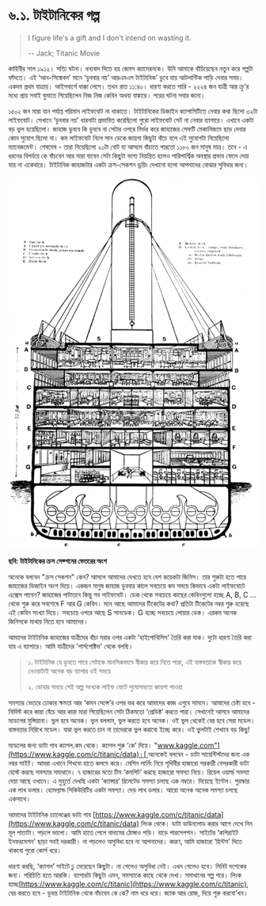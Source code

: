 # ৬.১. টাইটানিকের গল্প

> I figure life's a gift and I don't intend on wasting it.
>
> -- Jack; Titanic Movie

কাহিনীর সাল ১৯১২। সত্যি ঘটনা। ধন্যবাদ দিতে হয় জেমস ক্যামেরনকে। উনি আমাকে বাঁচিয়েছেন নতুন করে গল্পটা ফাঁদতে। এই ‘আন-সিঙ্কেবল’ মানে ‘ডুববার নয়’ আরএমএস টাইটানিক’ ডুবে যায় আটলান্টিক পাড়ি দেবার সময়। একদম প্রথম যাত্রায়। আইসবার্গে ধাক্কা লেগে। তখন রাত ১১:৪০। ধারণা করতে পারি - ২২২৪ জন যাত্রী আর ক্রু’র মধ্যে প্রায় সবাই ঘুমাতে গিয়েছিলেন নিজ নিজ কেবিন অথবা বাঙ্কারে। পরের ঘটনা সবার জানা।

১৫০২ জন মারা যান পর্যাপ্ত পরিমান লাইফবোট না থাকাতে। টাইটানিকের ডিজাইন ক্যাপাসিটিতে নেবার কথা ছিলো ৩২টা লাইফবোট। সেখানে ‘ডুববার নয়' ধারনাটা প্রভাবিত করেছিলো পুরো লাইফবোট সেট না নেবার ব্যাপারে। এখানে একটা বড় ভুল হয়েছিলো। জাহাজ ডুববে কি ডুববে না সেটার ওপরে নির্ভর করে জাহাজের সেফটি মেকানিজমে ছাড় দেবার কোন সুযোগ ছিলো না। কম লাইফবোট নিলে সান ডেকে জায়গা কিছুটা বাঁচে বলে এই সুযোগটা নিয়েছিলো ম্যানেজমেন্ট। শেষমেষ - তারা নিয়েছিলো ২০টা বোট যা আসলে বাঁচাতে পারতো ১১৮০ জন মানুষ মাত্র। তবে - এ ধরনের বিপর্যয়ে কে বাঁচবেন আর মারা যাবেন সেটা কিছুটা ভাগ্য নিয়ন্ত্রিত হলেও পারিপার্শ্বিক অবস্থার প্রভাব ফেলে দেয়া যায় না একেবারে। টাইটানিক জাহাজটার একটা ক্রস-সেকশন ড্রয়িং দেখানো হলো আপনাদের বোঝার সুবিধার জন্য।

![](../.gitbook/assets/titanic.png)

**ছবি: টাইটানিকের ক্রস সেক্শনের ভেতরের অংশ** 

অনেকে বলবেন "ক্রস সেকশন" কেন? আসলে আমাদের দেখতে হবে বেশ কয়েকটা জিনিস। তার শুরুটা হতে পারে জাহাজের ডিজাইন অংশ দিয়ে। একজন মানুষ জাহাজ ডুববার কালে সবচেয়ে কম সময়ে কিভাবে একটা লাইফবোটে এক্সেস পাবেন? জাহাজের পাটাতনে কিন্তু সব লাইফবোট। ডেক থেকে সবচেয়ে কাছের কেবিনগুলো হচ্ছে A, B, C ... থেকে শুরু করে সবশেষে F আর G কেবিন। মনে আছে আমাদের টিকেটের কথা? প্রতিটা টিকেটের নম্বর শুরু হয়েছে এই কেবিন সংখ্যা দিয়ে। সবচেয়ে ওপরে আছে S সানডেক। G হচ্ছে সবচেয়ে লোয়ার ডেক। এরকম অনেক জিনিসকে মাথায় নিতে হবে আমাদের।

আমাদের টাইটানিক জাহাজের যাত্রীদের বাঁচা মরার ওপর একটা 'হাইপোথিসিস' তৈরি করা যাক। দুটো ধারণা তৈরি করা যায় এ ব্যাপারে। আমি যাত্রীদের 'পার্সপেক্টিভ' থেকে বলছি।

> ১. টাইটানিক যে ডুবতে পারে সেটাকে মানসিকভাবে স্বীকার করে নিতে পারা, এই বাস্তবতাকে স্বীকার করে নেওয়াটাই অনেক বড় ব্যাপার ওই সময়ে
>
> ২. ডোবার সময়ে সেই অল্প সংখ্যক লাইফ বোটে সুযোগমতো জায়গা পাওয়া

সমস্যার ভেতরে ঢোকার ক্ষমতা আর ‘কমন সেন্সে’র ওপর ভর করে আমাদের কাজ এগুবে সামনে। আমাদের চেষ্টা হবে - নির্দিস্ট করে কারা বেঁচে আর কারা মারা গিয়েছিলেন সেটা ঠিকমতো ‘প্রেডিক্ট’ করতে পারা। সেখানেই আসবে আমাদের মডেলের মুন্সিয়ানা। ভুল হবে অনেক। ভুল বললাম, ভুল করতে হবে অনেক। ওই ভুল থেকেই বের হবে সেরা মডেল। বাস্তবতার নিরিখে মডেল। যারা ভুল করতে চান না তাদেরকে ভুল করাবো ইচ্ছে করে। ওই ভুলটাই শেখাবে বড় কিছু!

মডেলের জন্য ডাটা পাব ক্যাগল.কম থেকে। ক্যাগল শুরু ‘কে’ দিয়ে। "[www.kaggle.com"](https://www.kaggle.com/c/titanic/data)।[ ](https://www.kaggle.com/c/titanic/data)অনেকেই বলবেন - ডাটা সায়েন্টিস্টদের জন্য এক নম্বর সাইট। আমরা এখানে শিখবো হাতে কলমে করে। মেশিন লার্নিং নিয়ে পৃথিবীর হাজারো সরকারী বেসরকারী ডাটা হোস্ট করছে সমস্যার সমাধানে। ৭ হাজারের মতো টিম ‘কমপিট’ করছে হাজারো সমস্যা নিয়ে। রিয়েল ওয়ার্ল্ড সমস্যা দেয়া আছে ওখানে। এ মুহুর্তে দেখছি একটা ‘ক্যান্সার’ রিলেটেড সমস্যা চলছে এক নম্বরে। দিয়েছে ইন্টেল। পুরস্কার এক লাখ ডলার। হোমল্যান্ড সিকিউরিটির একটা সমস্যা। দেড় লাখ ডলার। আরো অনেক অনেক সমস্যা চলছে একসাথে।

আমাদের টাইটানিক চ্যালেঞ্জের ডাটা পাব [https://www.kaggle.com/c/titanic/data](https://www.kaggle.com/c/titanic/data) লিংক থেকে। ডাটা ডাউনলোড করার আগে দেখে নিন মূল পাতাটা। পড়লে ভালো। আমি হাতে পেলে বাদামের ঠোঙ্গাও পড়ি। বাড়ে পারসেপশন। সাইটের ‘কপিরাইট ইনফরমেশন’ ছাড়া সবই দরকারী। না পড়লেও অসুবিধা হবে না আপনাদের। কারণ, আমি হাজারো ‘হিন্টস’ দিতে থাকবো পুরো কোর্স ধরে।

ধারণা করছি, ‘ক্যাগল’ সাইটে ঢু মেরেছেন কিছুটা। না গেলেও অসুবিধা নেই। এখন গেলেও হবে। মিনিট দশেকের জন্য। পরিচিতি হতে আরকি। ব্যাপারটা কিছুটা এমন, সমস্যাকে কাছে থেকে দেখা। সমাধানের গল্প পরে। লিংক হচ্ছে[https://www.kaggle.com/c/titanic](https://www.kaggle.com/c/titanic), বের করতে হবে - ডুবন্ত টাইটানিক থেকে বাঁচবেন কে কে? নাম ধরে ধরে। জ্যাক আর রোজ, দিয়ে শুরু করবো’খন।

